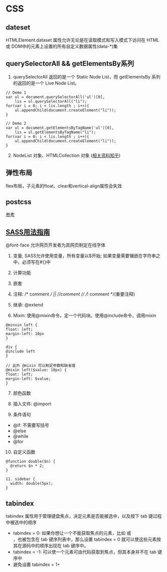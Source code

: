 # CSS
## dateset
HTMLElement.dataset 属性允许无论是在读取模式和写入模式下访问在 HTML 或 DOM中的元素上设置的所有自定义数据属性(data-*)集

## querySelectorAll && getElementsBy系列
1. querySelectorAll 返回的是一个 Static Node List，而 getElementsBy 系列的返回的是一个 Live Node List。
```
// Demo 1
var ul = document.querySelectorAll('ul')[0],
    lis = ul.querySelectorAll("li");
for(var i = 0; i < lis.length ; i++){
    ul.appendChild(document.createElement("li"));
}

// Demo 2
var ul = document.getElementsByTagName('ul')[0], 
    lis = ul.getElementsByTagName("li"); 
for(var i = 0; i < lis.length ; i++){
    ul.appendChild(document.createElement("li")); 
}
```

2. NodeList 对象、HTMLCollection 对象 ([相关资料知乎](https://www.zhihu.com/question/24702250))

## 弹性布局
flex布局，子元素的float、clear和vertical-align属性会失效

## postcss
[参考](https://segmentfault.com/a/1190000003909268)

## [SASS用法指南](http://www.ruanyifeng.com/blog/2012/06/sass.html)
@font-face 允许网页开发者为其网页制定在线字体
1. 变量, SASS允许使用变量，所有变量以$开始; 如果变量需要镶嵌在字符串之中，必须写在#{}中

2. 计算功能

3. 嵌套

4. 注释: /* comment */ || //comment // /*! comment */(重要注释)

5. 继承:  @extend

6. Mixin: 使用@mixin命令，定一个代码块。使用@include命令，调用mixin
```
@minxin left {
float: left;
margin-left: 10px
} 

div {
@include left
}

// 此外 @mixin 可以制定参数和缺省值
@mixin left($value: 10px) {
float: left;
margin-left: $value;
}
```

7. 颜色函数

8. 插入文件: @import

9. 条件语句
- @if: 不需要写括号
- @else
- @while
- @for

10. 自定义函数
```
@function double($n) {
  @return $n * 2;
}

11. sidebar {
  width: double(5px);
}
```

## tabindex 
tabindex 属性用于管理键盘焦点，决定元素是否能被选中，以及按下 tab 键过程中被选中的顺序
- tabindex = 0: 如果你想让一个不能获取焦点的元素，比如 <span> 或 <div>，也被包含在 tab 键序列表中，那么设置 tabindex = 0 就可以使这些元素按其在源码中的顺序出现在 tab 键序中。
- tabindex = -1: 可以使一个元素可由代码获取到焦点，但其本身并不在 tab 键序中
- 避免设置 tabindex = 1+
